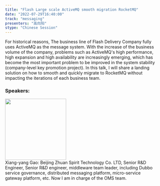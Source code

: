 ```yaml
---
title: "Flash Large scale ActiveMQ smooth migration RocketMQ"
date: "2022-07-29T16:40:00"
track: "messaging"
presenters: "高向阳"
stype: "Chinese Session"
---
```

For historical reasons, The business line of Flash Delivery Company fully uses ActiveMQ as the message system. With the increase of the business volume of the company, problems such as ActiveMQ's high performance, high expansion and high availability are increasingly emerging, which has become the most important problem to be improved in the system stability (company-level key promotion project).
In this talk, I will share a landing solution on how to smooth and quickly migrate to RocketMQ without impacting the iterations of each business team.
 ### Speakers: 
 <img src="images/speaker/1070.png" width="200" /><br>Xiang-yang Gao: Beijing Zhuan Spirit Technology Co. LTD, Senior R&D Engineer, Senior R&D engineer, middleware team leader, including Dubbo service governance, distributed messaging platform, micro-service gateway platform, etc.
Now I am in charge of the OMS team.

 